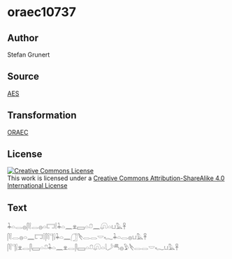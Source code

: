 # oraec10737

## Author

Stefan Grunert

## Source

[AES](https://github.com/simondschweitzer/aes)

## Transformation

[ORAEC](https://oraec.github.io/)

## License

<a rel="license" href="http://creativecommons.org/licenses/by-sa/4.0/"><img alt="Creative Commons License" style="border-width:0" src="https://i.creativecommons.org/l/by-sa/4.0/88x31.png" /></a><br />This work is licensed under a <a rel="license" href="http://creativecommons.org/licenses/by-sa/4.0/">Creative Commons Attribution-ShareAlike 4.0 International License</a>

## Text

𓇓𓏏𓂋𓐍𓋴𓌉𓂋𓐍𓏏𓉐𓌉𓇓𓏏𓈖𓁷𓈙𓏏𓍔𓈖𓋨𓏏𓂓𓅓𓋹<br>
𓋴𓌉𓂋𓐍𓏏𓈖𓉐𓌉𓋴𓌉𓊹𓍛𓇓𓏏𓈖𓃂𓌸𓂋𓂋𓎟𓆑𓇓𓏏𓂋𓐍𓂓𓅓𓋹<br>
𓋴𓌉𓊹𓍛𓁷𓂋𓋴𓈙𓏏𓍔𓇓𓏏𓈖𓁷𓂋𓋴𓈙𓏏𓍔𓋨𓏏𓇋𓌳𓄪𓐍𓅱𓌸𓂋𓂋𓎟𓆑𓂓𓅓𓋹<br>
